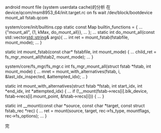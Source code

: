 android mount file (system userdata cache)的分析
在 device/qcom/msm8953_64/init.target.rc
 on fs
      wait /dev/block/bootdevice
      mount_all fstab.qcom

system/core/init/builtins.cpp
  static const Map builtin_functions = {
  ...
  {"mount_all",               {1,     kMax, do_mount_all}},
  ...
  };
   ...
  static int do_mount_all(const std::vector<std::string>& args){
  ...
  int ret =  mount_fstab(fstabfile, mount_mode);
  ...
  }
  
  static int mount_fstab(const char* fstabfile, int mount_mode) {
  ...
  child_ret = fs_mgr_mount_all(fstab2, mount_mode);
  ...
  }
  
  system/core/fs_mgr/fs_mgr.c
  int fs_mgr_mount_all(struct fstab *fstab, int mount_mode) {
  ...
  mret = mount_with_alternatives(fstab, i, &last_idx_inspected, &attempted_idx);
  ..
  }
  
  static int mount_with_alternatives(struct fstab *fstab, int start_idx, int *end_idx, int *attempted_idx) {
  ...
  if (!__mount(fstab->recs[i].blk_device, fstab->recs[i].mount_point, &fstab->recs[i])) {
  ...
  }
  
  static int __mount(const char *source, const char *target, const struct fstab_rec *rec) {
  ...
  ret = mount(source, target, rec->fs_type, mountflags, rec->fs_options);
  ...
  }
  
  完
